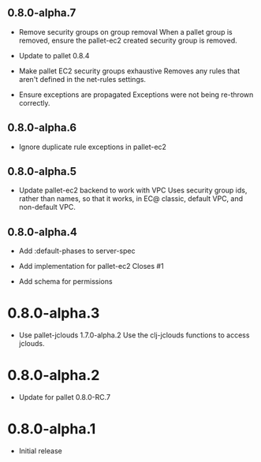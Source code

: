 ## 0.8.0-alpha.7

- Remove security groups on group removal
  When a pallet group is removed, ensure the pallet-ec2 created security 
  group is removed.

- Update to pallet 0.8.4

- Make pallet EC2 security groups exhaustive
  Removes any rules that aren't defined in the net-rules settings.

- Ensure exceptions are propagated
  Exceptions were not being re-thrown correctly.

## 0.8.0-alpha.6

- Ignore duplicate rule exceptions in pallet-ec2

## 0.8.0-alpha.5

- Update pallet-ec2 backend to work with VPC
  Uses security group ids, rather than names, so that it works, in EC@
  classic, default VPC, and non-default VPC.

## 0.8.0-alpha.4

- Add :default-phases to server-spec

- Add implementation for pallet-ec2
  Closes #1

- Add schema for permissions

# 0.8.0-alpha.3

- Use pallet-jclouds 1.7.0-alpha.2
  Use the clj-jclouds functions to access jclouds.

# 0.8.0-alpha.2

- Update for pallet 0.8.0-RC.7

# 0.8.0-alpha.1

- Initial release
